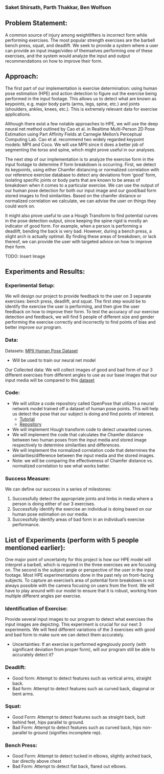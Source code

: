 ### Saket Shirsath, Parth Thakkar, Ben Wolfson


## Problem Statement:

A common source of injury among weightlifters is incorrect form while performing exercises. The most popular strength exercises are the barbell bench press, squat, and deadlift. We seek to provide a system where a user can provide an input image/video of themselves performing one of these exercises, and the system would analyze the input and output recommendations on how to improve their form.

## Approach: 

The first part of our implementation is exercise determination: using human pose estimation (HPE) and action detection to figure out the exercise being performed in the input footage. This allows us to detect what are known as keypoints,  e.g. major body parts (arms, legs, spine, etc.) and joints (shoulders, ankles, knees, etc.). This is extremely relevant data for exercise applications.

Although there exist a few notable approaches to HPE, we will use the deep neural net method outlined by Cao et al. in Realtime Multi-Person 2D Pose Estimation using Part Affinity Fields at Carnegie Mellon’s Perceptual Computing Lab. Cao et al. recommend two widely regarded keypoint models: MPII and Coco. We will use MPII since it does a better job of segmenting the torso and spine, which might prove useful in our analyses.

The next step of our implementation is to analyze the exercise form in the input footage to determine if form breakdown is occurring. First, we detect its keypoints, using either Chamfer distancing or normalized correlation with our reference exercise database to detect any deviations from ‘good’ form, isolating specific joints or body parts that are known to be areas of breakdown when it comes to a particular exercise. We can use the output of our human pose detection for both our input image and our good/bad form stored images to find similarities. Based on the chamfer distance or normalized correlation we calculate, we can advise the user on things they could work on.

It might also prove useful to use a Hough Transform to find potential curves in the pose detection output, since keeping the spine rigid is mostly an indicator of good form. For example, when a person is performing a deadlift, bending the back is very bad. However, during a bench press, a slight arch is actually optimal. By finding these areas of breakdown, or lack thereof, we can provide the user with targeted advice on how to improve their form.

TODO: Insert Image

## Experiments and Results:

### Experimental Setup:

We will design our project to provide feedback to the user on 3 separate exercises: bench press, deadlift, and squat. The first step would be to identify the exercise the user is performing, and then give the user feedback on how to improve their form. To test the accuracy of our exercise detection and feedback, we will find 5 people of different size and gender performing the exercise correctly and incorrectly to find points of bias and better improve our program. 

### Data:

Datasets: [MPII Human Pose Dataset](http://human-pose.mpi-inf.mpg.de/)
- Will be used to train our neural net model

Our Collected data:
We will collect images of good and bad form of our 3 different exercises from different angles to use as our base images that our input media will be compared to this [dataset](https://exrx.net/Lists/Directory)

### Code:

- We will utilize a code repository called OpenPose that utilizes a neural network model trained off a dataset of human pose points. This will help us detect the pose that our subject is doing and find points of interest.
  - [Tutorial](https://www.learnopencv.com/deep-learning-based-human-pose-estimation-using-opencv-cpp-python/)
  - [Repository](https://github.com/spmallick/learnopencv/tree/master/OpenPose)
- We will implement Hough transform code to detect unwanted curves.
- We will implement the code that calculates the Chamfer distance between two human poses from the input media and stored image respectively to determine similarities and differences.
- We will implement the normalized correlation code that determines the similarities/difference between the input media and the stored images.
- Note: we will be comparing the effectiveness of Chamfer distance vs. normalized correlation to see what works better.

### Success Measure:

We can define our success in a series of milestones:
1. Successfully detect the appropriate joints and limbs in media where a person is doing either of our 3 exercises.
2. Successfully identify the exercise an individual is doing based on our human pose estimation on our media.
3. Successfully identify areas of bad form in an individual’s exercise performance.

## List of Experiments (perform with 5 people mentioned earlier):

One major point of uncertainty for this project is how our HPE model will interpret a barbell, which is required in the three exercises we are focusing on. The second is the subject angle or perspective of the user in the input footage. Most HPE experimentations done in the past rely on front-facing subjects. To capture an exercise’s area of potential form breakdown is not always possible with the camera focusing on users from the front. We will have to play around with our model to ensure that it is robust, working from multiple different angles per exercise.

### Identification of Exercise:

Provide several input images to our program to detect what exercises the input images are depicting. This experiment is crucial for our next 3 experiments. We will feed different variations of the 3 exercises with good and bad form to make sure we can detect them accurately.
- Uncertainties: If an exercise is performed egregiously poorly (with significant deviation from proper form), will our program still be able to accurately detect it?

### Deadlift:
- Good form: Attempt to detect features such as vertical arms, straight back.
- Bad form: Attempt to detect features such as curved back, diagonal or bent arms.

### Squat:
- Good Form: Attempt to detect features such as straight back, butt behind feet, hips parallel to ground.
- Bad Form: Attempt to detect features such as curved back, hips non-parallel to ground (signifies incomplete rep).

### Bench Press:
- Good Form: Attempt to detect tucked in elbows, slightly arched back, bar directly above chest
- Bad Form: Attempt to detect flat back, flared out elbows.
